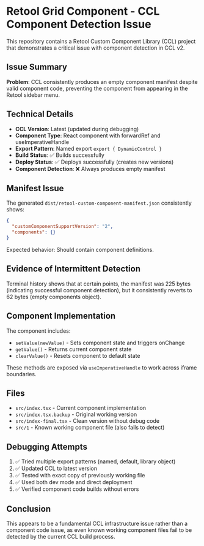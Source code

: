 # Retool Grid Component - CCL Component Detection Issue

This repository contains a Retool Custom Component Library (CCL) project that demonstrates a critical issue with component detection in CCL v2.

## Issue Summary

**Problem**: CCL consistently produces an empty component manifest despite valid component code, preventing the component from appearing in the Retool sidebar menu.

## Technical Details

- **CCL Version**: Latest (updated during debugging)
- **Component Type**: React component with forwardRef and useImperativeHandle
- **Export Pattern**: Named export `export { DynamicControl }`
- **Build Status**: ✅ Builds successfully
- **Deploy Status**: ✅ Deploys successfully (creates new versions)
- **Component Detection**: ❌ Always produces empty manifest

## Manifest Issue

The generated `dist/retool-custom-component-manifest.json` consistently shows:
```json
{
  "customComponentSupportVersion": "2",
  "components": {}
}
```

Expected behavior: Should contain component definitions.

## Evidence of Intermittent Detection

Terminal history shows that at certain points, the manifest was 225 bytes (indicating successful component detection), but it consistently reverts to 62 bytes (empty components object).

## Component Implementation

The component includes:
- `setValue(newValue)` - Sets component state and triggers onChange
- `getValue()` - Returns current component state  
- `clearValue()` - Resets component to default state

These methods are exposed via `useImperativeHandle` to work across iframe boundaries.

## Files

- `src/index.tsx` - Current component implementation
- `src/index.tsx.backup` - Original working version
- `src/index-final.tsx` - Clean version without debug code
- `src/1` - Known working component file (also fails to detect)

## Debugging Attempts

1. ✅ Tried multiple export patterns (named, default, library object)
2. ✅ Updated CCL to latest version
3. ✅ Tested with exact copy of previously working file
4. ✅ Used both dev mode and direct deployment
5. ✅ Verified component code builds without errors

## Conclusion

This appears to be a fundamental CCL infrastructure issue rather than a component code issue, as even known working component files fail to be detected by the current CCL build process.
